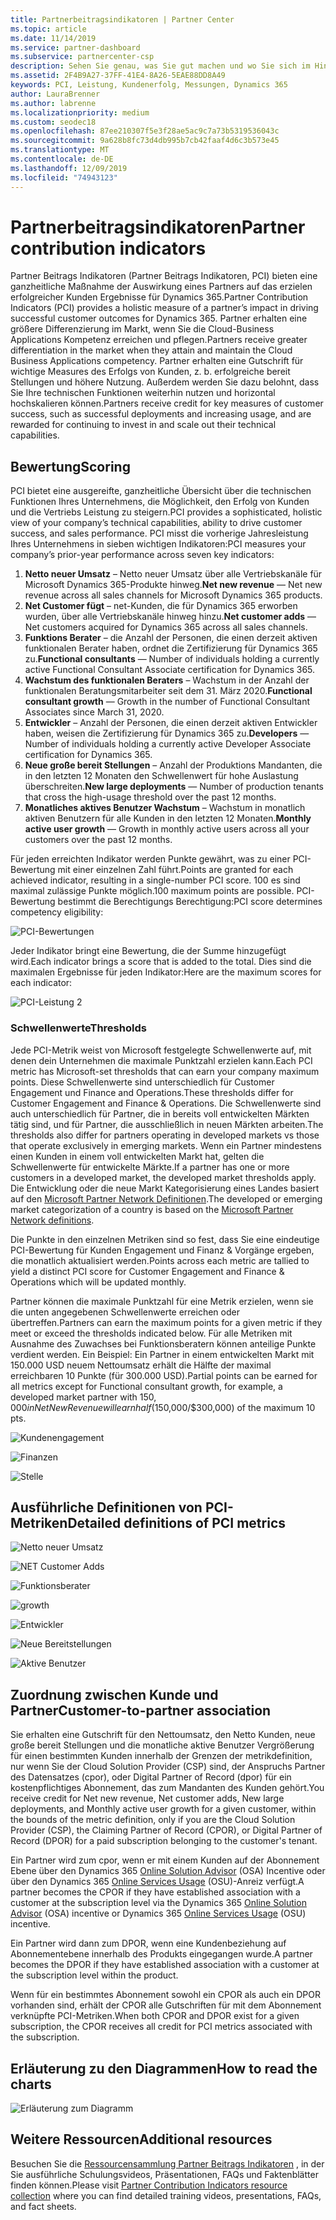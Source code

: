 ```yaml
---
title: Partnerbeitragsindikatoren | Partner Center
ms.topic: article
ms.date: 11/14/2019
ms.service: partner-dashboard
ms.subservice: partnercenter-csp
description: Sehen Sie genau, was Sie gut machen und wo Sie sich im Hinblick auf Dynamics 365 Customer Engagement oder Dynamics 365 Finance und Operations verbessern können.
ms.assetid: 2F4B9A27-37FF-41E4-8A26-5EAE88DD8A49
keywords: PCI, Leistung, Kundenerfolg, Messungen, Dynamics 365
author: LauraBrenner
ms.author: labrenne
ms.localizationpriority: medium
ms.custom: seodec18
ms.openlocfilehash: 87ee210307f5e3f28ae5ac9c7a73b5319536043c
ms.sourcegitcommit: 9a628b8fc73d4db995b7cb42faaf4d6c3b573e45
ms.translationtype: MT
ms.contentlocale: de-DE
ms.lasthandoff: 12/09/2019
ms.locfileid: "74943123"
---
```

# <a name="partner-contribution-indicators"></a><span data-ttu-id="a539d-104">Partnerbeitragsindikatoren</span><span class="sxs-lookup"><span data-stu-id="a539d-104">Partner contribution indicators</span></span>

<span data-ttu-id="a539d-105">Partner Beitrags Indikatoren (Partner Beitrags Indikatoren, PCI) bieten eine ganzheitliche Maßnahme der Auswirkung eines Partners auf das erzielen erfolgreicher Kunden Ergebnisse für Dynamics 365.</span><span class="sxs-lookup"><span data-stu-id="a539d-105">Partner Contribution Indicators (PCI) provides a holistic measure of a partner’s impact in driving successful customer outcomes for Dynamics 365.</span></span> <span data-ttu-id="a539d-106">Partner erhalten eine größere Differenzierung im Markt, wenn Sie die Cloud-Business Applications Kompetenz erreichen und pflegen.</span><span class="sxs-lookup"><span data-stu-id="a539d-106">Partners receive greater differentiation in the market when they attain and maintain the Cloud Business Applications competency.</span></span>  <span data-ttu-id="a539d-107">Partner erhalten eine Gutschrift für wichtige Measures des Erfolgs von Kunden, z. b. erfolgreiche bereit Stellungen und höhere Nutzung. Außerdem werden Sie dazu belohnt, dass Sie Ihre technischen Funktionen weiterhin nutzen und horizontal hochskalieren können.</span><span class="sxs-lookup"><span data-stu-id="a539d-107">Partners receive credit for key measures of customer success, such as successful deployments and increasing usage, and are rewarded for continuing to invest in and scale out their technical capabilities.</span></span> 

## <a name="scoring"></a><span data-ttu-id="a539d-108">Bewertung</span><span class="sxs-lookup"><span data-stu-id="a539d-108">Scoring</span></span>

<span data-ttu-id="a539d-109">PCI bietet eine ausgereifte, ganzheitliche Übersicht über die technischen Funktionen Ihres Unternehmens, die Möglichkeit, den Erfolg von Kunden und die Vertriebs Leistung zu steigern.</span><span class="sxs-lookup"><span data-stu-id="a539d-109">PCI provides a sophisticated, holistic view of your company’s technical capabilities, ability to drive customer success, and sales performance.</span></span> <span data-ttu-id="a539d-110">PCI misst die vorherige Jahresleistung Ihres Unternehmens in sieben wichtigen Indikatoren:</span><span class="sxs-lookup"><span data-stu-id="a539d-110">PCI measures your company’s prior-year performance across seven key indicators:</span></span>

1. <span data-ttu-id="a539d-111">**Netto neuer Umsatz** – Netto neuer Umsatz über alle Vertriebskanäle für Microsoft Dynamics 365-Produkte hinweg.</span><span class="sxs-lookup"><span data-stu-id="a539d-111">**Net new revenue** — Net new revenue across all sales channels for Microsoft Dynamics 365 products.</span></span>
2. <span data-ttu-id="a539d-112">**Net Customer fügt** – net-Kunden, die für Dynamics 365 erworben wurden, über alle Vertriebskanäle hinweg hinzu.</span><span class="sxs-lookup"><span data-stu-id="a539d-112">**Net customer adds** — Net customers acquired for Dynamics 365 across all sales channels.</span></span>
3. <span data-ttu-id="a539d-113">**Funktions Berater** – die Anzahl der Personen, die einen derzeit aktiven funktionalen Berater haben, ordnet die Zertifizierung für Dynamics 365 zu.</span><span class="sxs-lookup"><span data-stu-id="a539d-113">**Functional consultants** — Number of individuals holding a currently active Functional Consultant Associate certification for Dynamics 365.</span></span>
4. <span data-ttu-id="a539d-114">**Wachstum des funktionalen Beraters** – Wachstum in der Anzahl der funktionalen Beratungsmitarbeiter seit dem 31. März 2020.</span><span class="sxs-lookup"><span data-stu-id="a539d-114">**Functional consultant growth** — Growth in the number of Functional Consultant Associates since March 31, 2020.</span></span>
5. <span data-ttu-id="a539d-115">**Entwickler** – Anzahl der Personen, die einen derzeit aktiven Entwickler haben, weisen die Zertifizierung für Dynamics 365 zu.</span><span class="sxs-lookup"><span data-stu-id="a539d-115">**Developers** — Number of individuals holding a currently active Developer Associate certification for Dynamics 365.</span></span>
6. <span data-ttu-id="a539d-116">**Neue große bereit Stellungen** – Anzahl der Produktions Mandanten, die in den letzten 12 Monaten den Schwellenwert für hohe Auslastung überschreiten.</span><span class="sxs-lookup"><span data-stu-id="a539d-116">**New large deployments** — Number of production tenants that cross the high-usage threshold over the past 12 months.</span></span>
7. <span data-ttu-id="a539d-117">**Monatliches aktives Benutzer Wachstum** – Wachstum in monatlich aktiven Benutzern für alle Kunden in den letzten 12 Monaten.</span><span class="sxs-lookup"><span data-stu-id="a539d-117">**Monthly active user growth** — Growth in monthly active users across all your customers over the past 12 months.</span></span>

<span data-ttu-id="a539d-118">Für jeden erreichten Indikator werden Punkte gewährt, was zu einer PCI-Bewertung mit einer einzelnen Zahl führt.</span><span class="sxs-lookup"><span data-stu-id="a539d-118">Points are granted for each achieved indicator, resulting in a single-number PCI score.</span></span> <span data-ttu-id="a539d-119">100 es sind maximal zulässige Punkte möglich.</span><span class="sxs-lookup"><span data-stu-id="a539d-119">100 maximum points are possible.</span></span> <span data-ttu-id="a539d-120">PCI-Bewertung bestimmt die Berechtigungs Berechtigung:</span><span class="sxs-lookup"><span data-stu-id="a539d-120">PCI score determines competency eligibility:</span></span>

![PCI-Bewertungen](images/pcinew1.png)

<span data-ttu-id="a539d-122">Jeder Indikator bringt eine Bewertung, die der Summe hinzugefügt wird.</span><span class="sxs-lookup"><span data-stu-id="a539d-122">Each indicator brings a score that is added to the total.</span></span> <span data-ttu-id="a539d-123">Dies sind die maximalen Ergebnisse für jeden Indikator:</span><span class="sxs-lookup"><span data-stu-id="a539d-123">Here are the maximum scores for each indicator:</span></span>


![PCI-Leistung 2](images/pci1.png)

### <a name="thresholds"></a><span data-ttu-id="a539d-125">Schwellenwerte</span><span class="sxs-lookup"><span data-stu-id="a539d-125">Thresholds</span></span>

<span data-ttu-id="a539d-126">Jede PCI-Metrik weist von Microsoft festgelegte Schwellenwerte auf, mit denen dein Unternehmen die maximale Punktzahl erzielen kann.</span><span class="sxs-lookup"><span data-stu-id="a539d-126">Each PCI metric has Microsoft-set thresholds that can earn your company maximum points.</span></span> <span data-ttu-id="a539d-127">Diese Schwellenwerte sind unterschiedlich für Customer Engagement und Finance and Operations.</span><span class="sxs-lookup"><span data-stu-id="a539d-127">These thresholds differ for Customer Engagement and Finance & Operations.</span></span> <span data-ttu-id="a539d-128">Die Schwellenwerte sind auch unterschiedlich für Partner, die in bereits voll entwickelten Märkten tätig sind, und für Partner, die ausschließlich in neuen Märkten arbeiten.</span><span class="sxs-lookup"><span data-stu-id="a539d-128">The thresholds also differ for partners operating in developed markets vs those that operate exclusively in emerging markets.</span></span> <span data-ttu-id="a539d-129">Wenn ein Partner mindestens einen Kunden in einem voll entwickelten Markt hat, gelten die Schwellenwerte für entwickelte Märkte.</span><span class="sxs-lookup"><span data-stu-id="a539d-129">If a partner has one or more customers in a developed market, the developed market thresholds apply.</span></span> <span data-ttu-id="a539d-130">Die Entwicklung oder die neue Markt Kategorisierung eines Landes basiert auf den [Microsoft Partner Network Definitionen](https://assets.microsoft.com/MPN-developed-and-emerging-countries-list.pdf).</span><span class="sxs-lookup"><span data-stu-id="a539d-130">The developed or emerging market categorization of a country is based on the [Microsoft Partner Network definitions](https://assets.microsoft.com/MPN-developed-and-emerging-countries-list.pdf).</span></span>

<span data-ttu-id="a539d-131">Die Punkte in den einzelnen Metriken sind so fest, dass Sie eine eindeutige PCI-Bewertung für Kunden Engagement und Finanz & Vorgänge ergeben, die monatlich aktualisiert werden.</span><span class="sxs-lookup"><span data-stu-id="a539d-131">Points across each metric are tallied to yield a distinct PCI score for Customer Engagement and Finance & Operations which will be updated monthly.</span></span>

<span data-ttu-id="a539d-132">Partner können die maximale Punktzahl für eine Metrik erzielen, wenn sie die unten angegebenen Schwellenwerte erreichen oder übertreffen.</span><span class="sxs-lookup"><span data-stu-id="a539d-132">Partners can earn the maximum points for a given metric if they meet or exceed the thresholds indicated below.</span></span> <span data-ttu-id="a539d-133">Für alle Metriken mit Ausnahme des Zuwachses bei Funktionsberatern können anteilige Punkte verdient werden. Ein Beispiel: Ein Partner in einem entwickelten Markt mit 150.000 USD neuem Nettoumsatz erhält die Hälfte der maximal erreichbaren 10 Punkte (für 300.000 USD).</span><span class="sxs-lookup"><span data-stu-id="a539d-133">Partial points can be earned for all metrics except for Functional consultant growth, for example, a developed market partner with $150,000 in Net New Revenue will earn half ($150,000/$300,000) of the maximum 10 pts.</span></span>

![Kundenengagement](images/pci/table_1.png)

![Finanzen](images/pci/TABLE_2.png)

![Stelle](images/pci/table_3.png)

## <a name="detailed-definitions-of-pci-metrics"></a><span data-ttu-id="a539d-137">Ausführliche Definitionen von PCI-Metriken</span><span class="sxs-lookup"><span data-stu-id="a539d-137">Detailed definitions of PCI metrics</span></span>

![Netto neuer Umsatz](images/net_new1.png)

![NET Customer Adds](images/netcustomer.png)

![Funktionsberater](images/pci/functional_consultants.png)

![growth](images/pci/functional_consultant_growth.png)

![Entwickler](images/pci/developers.png)

![Neue Bereitstellungen](images/pci/new_large_deployments.png)

![Aktive Benutzer](images/pci/monthly_active_user_growth.png)


## <a name="customer-to-partner-association"></a><span data-ttu-id="a539d-145">Zuordnung zwischen Kunde und Partner</span><span class="sxs-lookup"><span data-stu-id="a539d-145">Customer-to-partner association</span></span>

<span data-ttu-id="a539d-146">Sie erhalten eine Gutschrift für den Nettoumsatz, den Netto Kunden, neue große bereit Stellungen und die monatliche aktive Benutzer Vergrößerung für einen bestimmten Kunden innerhalb der Grenzen der metrikdefinition, nur wenn Sie der Cloud Solution Provider (CSP) sind, der Anspruchs Partner des Datensatzes (cpor), oder Digital Partner of Record (dpor) für ein kostenpflichtiges Abonnement, das zum Mandanten des Kunden gehört.</span><span class="sxs-lookup"><span data-stu-id="a539d-146">You receive credit for Net new revenue, Net customer adds, New large deployments, and Monthly active user growth for a given customer, within the bounds of the metric definition, only if you are the Cloud Solution Provider (CSP), the Claiming Partner of Record (CPOR), or Digital Partner of Record (DPOR) for a paid subscription belonging to the customer's tenant.</span></span>

<span data-ttu-id="a539d-147">Ein Partner wird zum cpor, wenn er mit einem Kunden auf der Abonnement Ebene über den Dynamics 365 [Online Solution Advisor](https://support.microsoft.com/en-us/help/4501560/online-services-advisor-osa-sell-incentives-faq) (OSA) Incentive oder über den Dynamics 365 [Online Services Usage](https://support.microsoft.com/en-us/help/3082044/become-eligible-for-the-online-services-usage-incentive-program) (OSU)-Anreiz verfügt.</span><span class="sxs-lookup"><span data-stu-id="a539d-147">A partner becomes the CPOR if they have established association with a customer at the subscription level via the Dynamics 365 [Online Solution Advisor](https://support.microsoft.com/en-us/help/4501560/online-services-advisor-osa-sell-incentives-faq) (OSA) incentive or Dynamics 365 [Online Services Usage](https://support.microsoft.com/en-us/help/3082044/become-eligible-for-the-online-services-usage-incentive-program) (OSU) incentive.</span></span>

<span data-ttu-id="a539d-148">Ein Partner wird dann zum DPOR, wenn eine Kundenbeziehung auf Abonnementebene innerhalb des Produkts eingegangen wurde.</span><span class="sxs-lookup"><span data-stu-id="a539d-148">A partner becomes the DPOR if they have established association with a customer at the subscription level within the product.</span></span>

<span data-ttu-id="a539d-149">Wenn für ein bestimmtes Abonnement sowohl ein CPOR als auch ein DPOR vorhanden sind, erhält der CPOR alle Gutschriften für mit dem Abonnement verknüpfte PCI-Metriken.</span><span class="sxs-lookup"><span data-stu-id="a539d-149">When both CPOR and DPOR exist for a given subscription, the CPOR receives all credit for PCI metrics associated with the subscription.</span></span>

## <a name="how-to-read-the-charts"></a><span data-ttu-id="a539d-150">Erläuterung zu den Diagrammen</span><span class="sxs-lookup"><span data-stu-id="a539d-150">How to read the charts</span></span>

![Erläuterung zum Diagramm](images/pci2.png)

## <a name="additional-resources"></a><span data-ttu-id="a539d-152">Weitere Ressourcen</span><span class="sxs-lookup"><span data-stu-id="a539d-152">Additional resources</span></span>

<span data-ttu-id="a539d-153">Besuchen Sie die [Ressourcensammlung Partner Beitrags Indikatoren](https://partner.microsoft.com/asset/collection/pci-learn#/) , in der Sie ausführliche Schulungsvideos, Präsentationen, FAQs und Faktenblätter finden können.</span><span class="sxs-lookup"><span data-stu-id="a539d-153">Please visit [Partner Contribution Indicators resource collection](https://partner.microsoft.com/asset/collection/pci-learn#/) where you can find detailed training videos, presentations, FAQs, and fact sheets.</span></span> 




